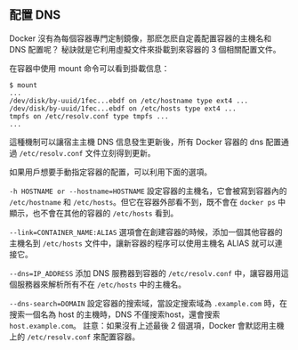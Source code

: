 ## 配置 DNS
Docker 沒有為每個容器專門定制鏡像，那麽怎麽自定義配置容器的主機名和 DNS 配置呢？
秘訣就是它利用虛擬文件來掛載到來容器的 3 個相關配置文件。

在容器中使用 mount 命令可以看到掛載信息：
```
$ mount
...
/dev/disk/by-uuid/1fec...ebdf on /etc/hostname type ext4 ...
/dev/disk/by-uuid/1fec...ebdf on /etc/hosts type ext4 ...
tmpfs on /etc/resolv.conf type tmpfs ...
...
```
這種機制可以讓宿主主機 DNS 信息發生更新後，所有 Docker 容器的 dns 配置通過 `/etc/resolv.conf` 文件立刻得到更新。

如果用戶想要手動指定容器的配置，可以利用下面的選項。

`-h HOSTNAME or --hostname=HOSTNAME`
設定容器的主機名，它會被寫到容器內的 `/etc/hostname` 和 `/etc/hosts`。但它在容器外部看不到，既不會在 `docker ps` 中顯示，也不會在其他的容器的 `/etc/hosts` 看到。

`--link=CONTAINER_NAME:ALIAS`
選項會在創建容器的時候，添加一個其他容器的主機名到 `/etc/hosts` 文件中，讓新容器的程序可以使用主機名 ALIAS 就可以連接它。

`--dns=IP_ADDRESS`
添加 DNS 服務器到容器的 `/etc/resolv.conf` 中，讓容器用這個服務器來解析所有不在 `/etc/hosts` 中的主機名。

`--dns-search=DOMAIN`
設定容器的搜索域，當設定搜索域為 `.example.com` 時，在搜索一個名為 host 的主機時，DNS 不僅搜索host，還會搜索 `host.example.com`。
註意：如果沒有上述最後 2 個選項，Docker 會默認用主機上的 `/etc/resolv.conf` 來配置容器。
